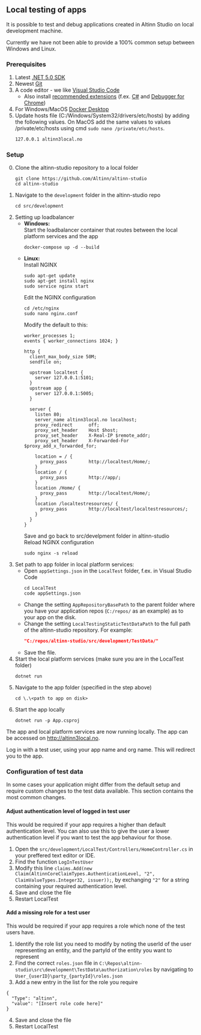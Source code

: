 ## Local testing of apps

It is possible to test and debug applications created in Altinn Studio on local development machine.

Currently we have not been able to provide a 100% common setup between Windows and Linux.



### Prerequisites

1. Latest [.NET 5.0 SDK](https://dotnet.microsoft.com/download/dotnet/5.0)
2. Newest [Git](https://git-scm.com/downloads)
3. A code editor - we like [Visual Studio Code](https://code.visualstudio.com/Download)
    - Also install [recommended extensions](https://code.visualstudio.com/docs/editor/extension-gallery#_workspace-recommended-extensions) (f.ex. [C#](https://marketplace.visualstudio.com/items?itemName=ms-vscode.csharp) and [Debugger for Chrome](https://marketplace.visualstudio.com/items?itemName=msjsdiag.debugger-for-chrome))
4. For Windows/MacOS [Docker Desktop](https://www.docker.com/products/docker-desktop)
5. Update hosts file (C:/Windows/System32/drivers/etc/hosts) by adding the following values. On MacOS add the same values to values /private/etc/hosts using cmd `sudo nano /private/etc/hosts`.
   ```txt
   127.0.0.1 altinn3local.no
   ```

### Setup

0. Clone the altinn-studio repository to a local folder
   ```shell
   git clone https://github.com/Altinn/altinn-studio
   cd altinn-studio
   ```
1. Navigate to the `development` folder in the altinn-studio repo
   ```shell
   cd src/development
   ```
2. Setting up loadbalancer
   - **Windows:**  
     Start the loadbalancer container that routes between the local platform services and the app
     ```shell
     docker-compose up -d --build
     ```
   - **Linux:**  
     Install NGINX
     ```shell
     sudo apt-get update
     sudo apt-get install nginx
     sudo service nginx start
     ```
     Edit the NGINX configuration
     ```shell
     cd /etc/nginx
     sudo nano nginx.conf
     ```
     Modify the default to this:
     ```nginx
     worker_processes 1;
     events { worker_connections 1024; }

     http { 
       client_max_body_size 50M;
       sendfile on;
       
       upstream localtest {
         server 127.0.0.1:5101;
       }
       upstream app {
         server 127.0.0.1:5005;
       }
       
       server {
         listen 80;
         server_name altinn3local.no localhost;
         proxy_redirect      off;
         proxy_set_header    Host $host;
         proxy_set_header    X-Real-IP $remote_addr;
         proxy_set_header    X-Forwarded-For $proxy_add_x_forwarded_for;

         location = / {
           proxy_pass        http://localtest/Home/;
         }
         location / {
           proxy_pass        http://app/;
         }
         location /Home/ {
           proxy_pass        http://localtest/Home/;
         }
         location /localtestresources/ {
           proxy_pass        http://localtest/localtestresources/;
         }
       }
     }
     ```
     Save and go back to src/develpment folder in altinn-studio  
     Reload NGINX configuration
     ```shell
     sudo nginx -s reload
     ```
3. Set path to app folder in local platform services:
   - Open `appSettings.json` in the `LocalTest` folder, f.ex. in Visual Studio Code
     ```shell
     cd LocalTest
     code appSettings.json
     ```
   - Change the setting `AppRepositoryBasePath` to the parent folder where you have your application repos (`C:/repos/` as an example) as  to your app on the disk.
   - Change the setting `LocalTestingStaticTestDataPath` to the full path of the altinn-studio repository.
     For example:  
     ```json
     "C:/repos/altinn-studio/src/development/TestData/"
     ```
   - Save the file.
4. Start the local platform services (make sure you are in the LocalTest folder)
   ```shell
   dotnet run
   ```
5. Navigate to the app folder (specified in the step above)
   ```shell
   cd \.\<path to app on disk>
   ```
6. Start the app locally
   ```shell
   dotnet run -p App.csproj
   ```

The app and local platform services are now running locally. The app can be accessed on <http://altinn3local.no>.

Log in with a test user, using your app name and org name. This will redirect you to the app.

### Configuration of test data

In some cases your application might differ from the default setup and require custom changes to the test data available. 
This section contains the most common changes.

#### Adjust authentication level of logged in test user
This would be required if your app requires a higher than default authentication level. You can also use this to give the user a lower authentication level if you want to test the app behaviour for those.
1. Open the `src/development/LocalTest/Controllers/HomeController.cs` in your preffered text editor or IDE. 
2. Find the function `LogInTestUser` 
3. Modify this line `claims.Add(new Claim(AltinnCoreClaimTypes.AuthenticationLevel, "2", ClaimValueTypes.Integer32, issuer));`,
by exchanging `"2"` for a string containing your required authentication level.
4. Save and close the file
5. Restart LocalTest

#### Add a missing role for a test user
This would be required if your app requires a role which none of the test users have.
1. Identify the role list you need to modify by noting the userId of the user representing an entity, and the partyId of the entity you want to represent
2. Find the correct `roles.json` file in `C:\Repos\altinn-studio\src\development\TestData\authorization\roles` by navigating to `User_{userID}\party_{partyId}\roles.json`
3. Add a new entry in the list for the role you require 

  ```
  {
    "Type": "altinn",
    "value": "[Insert role code here]"
  }
  ```
4. Save and close the file
5. Restart LocalTest

